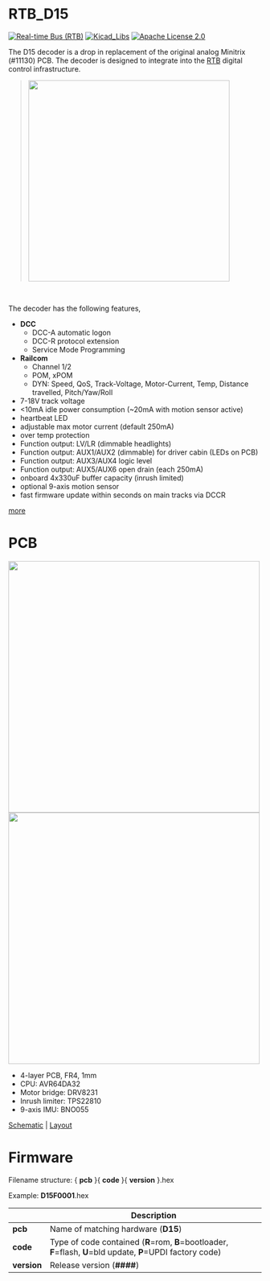 # RTB_D15
[![Real-time Bus (RTB)](https://img.shields.io/badge/RTB_Project-FF6699)](https://www.rtb4dcc.de)
[![Kicad_Libs](https://img.shields.io/badge/Kicad_Libs-29C7FF)](https://github.com/git4dcc/RTB_SamacSys)
[![Apache License 2.0](https://img.shields.io/badge/license-Apache%20License%202.0-lightgray)](https://www.apache.org/licenses/LICENSE-2.0)

The D15 decoder is a drop in replacement of the original analog Minitrix (#11130) PCB. The decoder is designed to integrate into the [RTB](https://rtb4dcc.de/concept/) digital control infrastructure.

> <img src="https://www.spurweite-n.de/NDBPics/Minitrix/11130_1.jpg" width=400>
<br>

The decoder has the following features,
- **DCC**
  - DCC-A automatic logon
  - DCC-R protocol extension
  - Service Mode Programming
- **Railcom**
  - Channel 1/2
  - POM, xPOM
  - DYN: Speed, QoS, Track-Voltage, Motor-Current, Temp, Distance travelled, Pitch/Yaw/Roll
- 7-18V track voltage
- <10mA idle power consumption (~20mA with motion sensor active)
- heartbeat LED
- adjustable max motor current (default 250mA)
- over temp protection
- Function output: LV/LR (dimmable headlights)
- Function output: AUX1/AUX2 (dimmable) for driver cabin (LEDs on PCB)
- Function output: AUX3/AUX4 logic level
- Function output: AUX5/AUX6 open drain (each 250mA)
- onboard 4x330uF buffer capacity (inrush limited)
- optional 9-axis motion sensor
- fast firmware update within seconds on main tracks via DCCR

[more](https://rtb4dcc.de/hardware/decoder/d15/)

# PCB
<img src="https://rtb4dcc.de/wp-content/uploads/2024/09/D15_top.png" width=500> <img src="https://rtb4dcc.de/wp-content/uploads/2024/09/D15_btm.png" width=500>
- 4-layer PCB, FR4, 1mm
- CPU: AVR64DA32
- Motor bridge: DRV8231
- Inrush limiter: TPS22810
- 9-axis IMU: BNO055

[Schematic](doc/D15_schematic.pdf) | [Layout](doc/D15_layout.pdf)

# Firmware
Filename structure: { **pcb** }{ **code** }{ **version** }.hex

Example: **D15F0001**.hex

|   | Description |
| --- | --- |
| **pcb** | Name of matching hardware (**D15**) |
| **code** | Type of code contained (**R**=rom, **B**=bootloader, **F**=flash, **U**=bld update, **P**=UPDI factory code) |
| **version** | Release version (**####**) |
